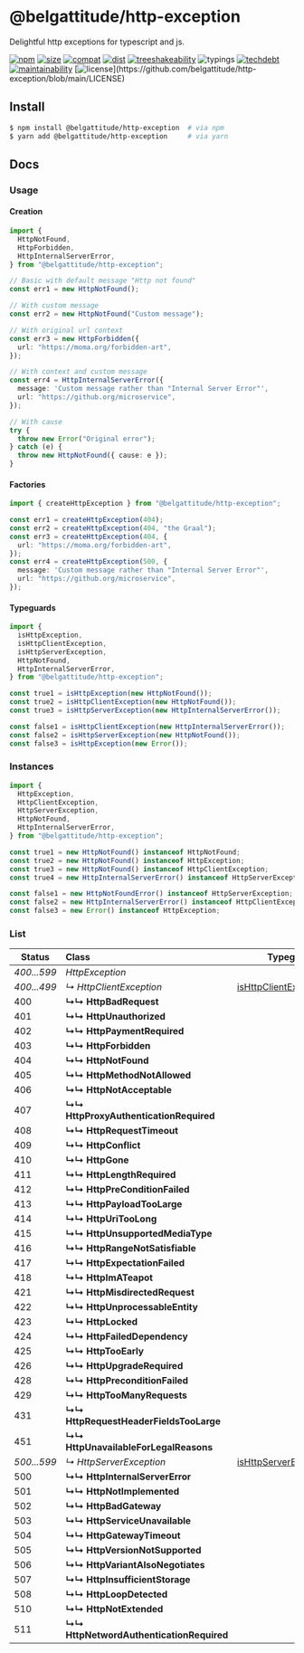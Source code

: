 # @belgattitude/http-exception

Delightful http exceptions for typescript and js.

[![npm](https://img.shields.io/npm/v/@belgattitude/http-exception?style=for-the-badge&labelColor=222)](https://www.npmjs.com/package/@belgattitude/http-exception)
[![size](https://img.shields.io/bundlephobia/minzip/@belgattitude/http-exception@latest?label=MinGZIP&style=for-the-badge&labelColor=333&color=informational)](https://bundlephobia.com/package/@belgattitude/http-exception@latest)
[![compat](https://img.shields.io/static/v1?label=Browser&message=>0.25%&logo=googlechrome&style=for-the-badge&labelColor=333&color=informational)](https://github.com/belgattitude/http-exception/blob/main/packages/http-exception/package.json)
[![dist](https://img.shields.io/static/v1?label=&message=cjs|esm&logo=Node.JS&style=for-the-badge&labelColor=333&color=informational)](https://github.com/belgattitude/http-exception/blob/main/packages/http-exception/package.json)
[![treeshakeability](https://img.shields.io/static/v1?label=&message=treeshake&logo=webpack&style=for-the-badge&labelColor=333&color=informational)](https://github.com/belgattitude/http-exception/blob/main/packages/http-exception/.size-limit.cjs)
![typings](https://img.shields.io/static/v1?label=typings&message=4.0%2B&logo=typescript&style=for-the-badge&labelColor=333&color=informational)
[![techdebt](https://img.shields.io/codeclimate/tech-debt/belgattitude/http-exception?label=TechDebt&logo=code-climate&style=for-the-badge&labelColor=444)](https://codeclimate.com/github/belgattitude/http-exception)
[![maintainability](https://img.shields.io/codeclimate/maintainability/belgattitude/http-exception?label=Maintainability&logo=code-climate&style=for-the-badge&labelColor=444)](https://codeclimate.com/github/belgattitude/http-exception)
[![license](https://img.shields.io/npm/l/@belgattitude/http-exception?style=for-the-badge&labelColor=333")](https://github.com/belgattitude/http-exception/blob/main/LICENSE)

## Install

```bash
$ npm install @belgattitude/http-exception  # via npm
$ yarn add @belgattitude/http-exception     # via yarn
```

## Docs

### Usage

#### Creation

```typescript
import {
  HttpNotFound,
  HttpForbidden,
  HttpInternalServerError,
} from "@belgattitude/http-exception";

// Basic with default message "Http not found"
const err1 = new HttpNotFound();

// With custom message
const err2 = new HttpNotFound("Custom message");

// With original url context
const err3 = new HttpForbidden({
  url: "https://moma.org/forbidden-art",
});

// With context and custom message
const err4 = HttpInternalServerError({
  message: 'Custom message rather than "Internal Server Error"',
  url: "https://github.org/microservice",
});

// With cause
try {
  throw new Error("Original error");
} catch (e) {
  throw new HttpNotFound({ cause: e });
}
```

#### Factories

```typescript
import { createHttpException } from "@belgattitude/http-exception";

const err1 = createHttpException(404);
const err2 = createHttpException(404, "the Graal");
const err3 = createHttpException(404, {
  url: "https://moma.org/forbidden-art",
});
const err4 = createHttpException(500, {
  message: 'Custom message rather than "Internal Server Error"',
  url: "https://github.org/microservice",
});
```

#### Typeguards

```typescript
import {
  isHttpException,
  isHttpClientException,
  isHttpServerException,
  HttpNotFound,
  HttpInternalServerError,
} from "@belgattitude/http-exception";

const true1 = isHttpException(new HttpNotFound());
const true2 = isHttpClientException(new HttpNotFound());
const true3 = isHttpServerException(new HttpInternalServerError());

const false1 = isHttpClientException(new HttpInternalServerError());
const false2 = isHttpServerException(new HttpNotFound());
const false3 = isHttpException(new Error());
```

### Instances

```typescript
import {
  HttpException,
  HttpClientException,
  HttpServerException,
  HttpNotFound,
  HttpInternalServerError,
} from "@belgattitude/http-exception";

const true1 = new HttpNotFound() instanceof HttpNotFound;
const true2 = new HttpNotFound() instanceof HttpException;
const true3 = new HttpNotFound() instanceof HttpClientException;
const true4 = new HttpInternalServerError() instanceof HttpServerException;

const false1 = new HttpNotFoundError() instanceof HttpServerException;
const false2 = new HttpInternalServerError() instanceof HttpClientException;
const false3 = new Error() instanceof HttpException;
```

### List

| Status      | Class                                    | Typeguard                    | Docs                                                                                   |
| ----------- | :--------------------------------------- | ---------------------------- | -------------------------------------------------------------------------------------- |
| _400...599_ | _HttpException_                          |                              |                                                                                        |
| _400...499_ | _↳ HttpClientException_                  | [isHttpClientException(e)]() | [MDN](https://developer.mozilla.org/en-US/docs/Web/HTTP/Status#client_error_responses) |
| 400         | **↳↳ HttpBadRequest**                    |                              |                                                                                        |
| 401         | **↳↳ HttpUnauthorized**                  |                              |                                                                                        |
| 402         | **↳↳ HttpPaymentRequired**               |                              |                                                                                        |
| 403         | **↳↳ HttpForbidden**                     |                              |                                                                                        |
| 404         | **↳↳ HttpNotFound**                      |                              |                                                                                        |
| 405         | **↳↳ HttpMethodNotAllowed**              |                              |                                                                                        |
| 406         | **↳↳ HttpNotAcceptable**                 |                              |                                                                                        |
| 407         | **↳↳ HttpProxyAuthenticationRequired**   |                              |                                                                                        |
| 408         | **↳↳ HttpRequestTimeout**                |                              |                                                                                        |
| 409         | **↳↳ HttpConflict**                      |                              |                                                                                        |
| 410         | **↳↳ HttpGone**                          |                              |                                                                                        |
| 411         | **↳↳ HttpLengthRequired**                |                              |                                                                                        |
| 412         | **↳↳ HttpPreConditionFailed**            |                              |                                                                                        |
| 413         | **↳↳ HttpPayloadTooLarge**               |                              |                                                                                        |
| 414         | **↳↳ HttpUriTooLong**                    |                              |                                                                                        |
| 415         | **↳↳ HttpUnsupportedMediaType**          |                              |                                                                                        |
| 416         | **↳↳ HttpRangeNotSatisfiable**           |                              |                                                                                        |
| 417         | **↳↳ HttpExpectationFailed**             |                              |                                                                                        |
| 418         | **↳↳ HttpImATeapot**                     |                              |                                                                                        |
| 421         | **↳↳ HttpMisdirectedRequest**            |                              |                                                                                        |
| 422         | **↳↳ HttpUnprocessableEntity**           |                              |                                                                                        |
| 423         | **↳↳ HttpLocked**                        |                              |                                                                                        |
| 424         | **↳↳ HttpFailedDependency**              |                              |                                                                                        |
| 425         | **↳↳ HttpTooEarly**                      |                              |                                                                                        |
| 426         | **↳↳ HttpUpgradeRequired**               |                              |                                                                                        |
| 428         | **↳↳ HttpPreconditionFailed**            |                              |                                                                                        |
| 429         | **↳↳ HttpTooManyRequests**               |                              |                                                                                        |
| 431         | **↳↳ HttpRequestHeaderFieldsTooLarge**   |                              |                                                                                        |
| 451         | **↳↳ HttpUnavailableForLegalReasons**    |                              |                                                                                        |
| _500...599_ | _↳ HttpServerException_                  | [isHttpServerException(e)]() | [MDN](https://developer.mozilla.org/en-US/docs/Web/HTTP/Status#server_error_responses) |
| 500         | **↳↳ HttpInternalServerError**           |                              |                                                                                        |
| 501         | **↳↳ HttpNotImplemented**                |                              |                                                                                        |
| 502         | **↳↳ HttpBadGateway**                    |                              |                                                                                        |
| 503         | **↳↳ HttpServiceUnavailable**            |                              |                                                                                        |
| 504         | **↳↳ HttpGatewayTimeout**                |                              |                                                                                        |
| 505         | **↳↳ HttpVersionNotSupported**           |                              |                                                                                        |
| 506         | **↳↳ HttpVariantAlsoNegotiates**         |                              |                                                                                        |
| 507         | **↳↳ HttpInsufficientStorage**           |                              |                                                                                        |
| 508         | **↳↳ HttpLoopDetected**                  |                              |                                                                                        |
| 510         | **↳↳ HttpNotExtended**                   |                              |                                                                                        |
| 511         | **↳↳ HttpNetwordAuthenticationRequired** |                              |                                                                                        |
